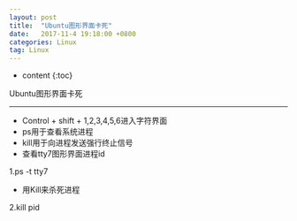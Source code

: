 ```yaml
---
layout: post
title:  "Ubuntu图形界面卡死"
date:   2017-11-4 19:18:00 +0800
categories: Linux
tag: Linux
---
```


* content
{:toc}

Ubuntu图形界面卡死

---------------------

* Control + shift + 1,2,3,4,5,6进入字符界面
* ps用于查看系统进程
* kill用于向进程发送强行终止信号
* 查看tty7图形界面进程id

1.ps -t tty7

* 用Kill来杀死进程

2.kill pid
